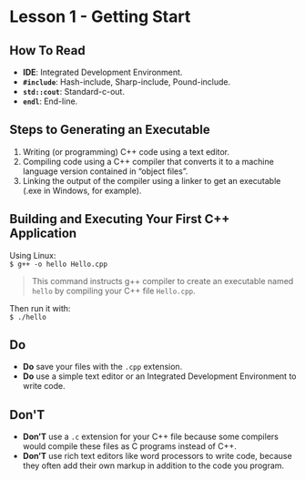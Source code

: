 # Lesson 1 - Getting Start
## How To Read
* **IDE**: Integrated Development Environment.
* **`#include`**: Hash-include, Sharp-include, Pound-include.
* **`std::cout`**: Standard-c-out. 
* **`endl`**: End-line.

## Steps to Generating an Executable
1. Writing (or programming) C++ code using a text editor.
2. Compiling code using a C++ compiler that converts it to a machine language version contained in “object files”.
3. Linking the output of the compiler using a linker to get an executable (.exe in Windows, for example).

## Building and Executing Your First C++ Application
Using Linux:  
`$ g++ -o hello Hello.cpp`  
> This command instructs g++ compiler to create an executable named `hello` by compiling your C++ file `Hello.cpp`.

Then run it with:   
`$ ./hello`


## Do
* **Do** save your files with the `.cpp` extension.
* **Do** use a simple text editor or an Integrated Development Environment to write code.

## Don'T
* **Don’T** use a `.c` extension for your C++ file because some compilers would compile these files as C programs instead of C++. 
* **Don’T** use rich text editors like word processors to write code, because they often add their own markup in addition to the code you program.

